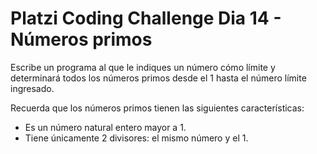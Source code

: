 # Platzi Coding Challenge Dia 14 - Números primos

Escribe un programa al que le indiques un número cómo límite y determinará todos los números primos desde el 1 hasta el número límite ingresado.

Recuerda que los números primos tienen las siguientes características:

* Es un número natural entero mayor a 1.
* Tiene únicamente 2 divisores: el mismo número y el 1.